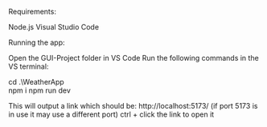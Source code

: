 Requirements:

Node.js
Visual Studio Code


Running the app:

Open the GUI-Project folder in VS Code
Run the following commands in the VS terminal:

cd .\WeatherApp\
npm i
npm run dev

This will output a link which should be:
http://localhost:5173/ (if port 5173 is in use it may use a different port)
ctrl + click the link to open it